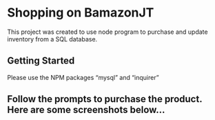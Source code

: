 # Shopping on BamazonJT

This project was created to use node program to purchase and update inventory from a SQL database. 

## Getting Started
Please use the NPM packages “mysql” and “inquirer”

## Follow the prompts to purchase the product. Here are some screenshots below…

